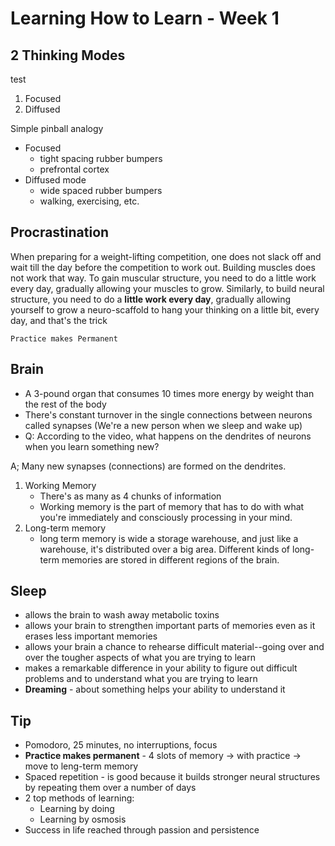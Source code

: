 # Learning How to Learn - Week 1

## 2 Thinking Modes
test

1. Focused
2. Diffused

Simple pinball analogy

- Focused
    - tight spacing rubber bumpers
    - prefrontal cortex
- Diffused mode
    - wide spaced rubber bumpers
    - walking, exercising, etc.

## Procrastination

When preparing for a weight-lifting competition, one does not slack off and wait till the day before the competition to work out. Building muscles does not work that way. To gain muscular structure, you need to do a little work every day, gradually allowing your muscles to grow. Similarly, to build neural structure, you need to do a **little work every day**, gradually allowing yourself to grow a neuro-scaffold to hang your thinking on a little bit, every day, and that's the trick

```
Practice makes Permanent
```

## Brain

- A 3-pound organ that consumes 10 times more energy by weight than the rest of the body
- There's constant turnover in the single connections between neurons called synapses (We're a new person when we sleep and wake up)
- Q: According to the video, what happens on the dendrites of neurons when you learn something new?

A; Many new synapses (connections) are formed on the dendrites.

1. Working Memory
   - There's as many as 4 chunks of information
   - Working memory is the part of memory that has to do with what you're immediately and consciously processing in your mind.
2. Long-term memory
    - long term memory is wide a storage warehouse, and just like a warehouse, it's distributed over a big area. Different kinds of long-term memories are stored in different regions of the brain.

## Sleep

- allows the brain to wash away metabolic toxins
- allows your brain to strengthen important parts of memories even as it erases less important memories 
- allows your brain a chance to rehearse difficult material--going over and over the tougher aspects of what you are trying to learn
- makes a remarkable difference in your ability to figure out difficult problems and to understand what you are trying to learn
- **Dreaming** - about something helps your ability to understand it

## Tip

- Pomodoro, 25 minutes, no interruptions, focus
- **Practice makes permanent** - 4 slots of memory -> with practice -> move to leng-term memory
- Spaced repetition - is good because it builds stronger neural structures by repeating them over a number of days
- 2 top methods of learning:
    - Learning by doing
    - Learning by osmosis
- Success in life reached through passion and persistence
